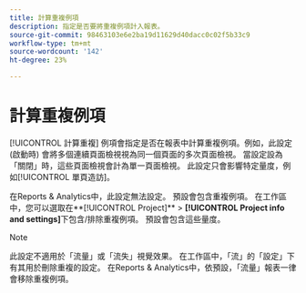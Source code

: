```yaml
---
title: 計算重複例項
description: 指定是否要將重複例項計入報表。
source-git-commit: 98463103e6e2ba19d11629d40dacc0c02f5b33c9
workflow-type: tm+mt
source-wordcount: '142'
ht-degree: 23%

---
```



# 計算重複例項

[!UICONTROL 計算重複] 例項會指定是否在報表中計算重複例項。例如，此設定 (啟動時) 會將多個連續頁面檢視視為同一個頁面的多次頁面檢視。 當設定設為「關閉」時，這些頁面檢視會計為單一頁面檢視。 此設定只會影響特定量度，例如[!UICONTROL 單頁造訪]。

在Reports &amp; Analytics中，此設定無法設定。 預設會包含重複例項。
在工作區中，您可以選取在**[!UICONTROL Project]** > **[!UICONTROL Project info and settings]**&#x200B;下包含/排除重複例項。 預設會包含這些量度。

>[!NOTE]
>此設定不適用於「流量」或「流失」視覺效果。 在工作區中，「流」的「設定」下有其用於刪除重複的設定。 在Reports &amp; Analytics中，依預設，「流量」報表一律會移除重複例項。
